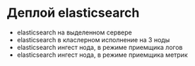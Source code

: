 # Деплой elasticsearch
  - elasticsearch на выделенном сервере
  - elasticsearch в класлерном исполнение на 3 ноды
  - elasticsearch ингест нода, в режиме приемщика логов
  - elasticsearch ингест нода, в режиме приемщика метрик
